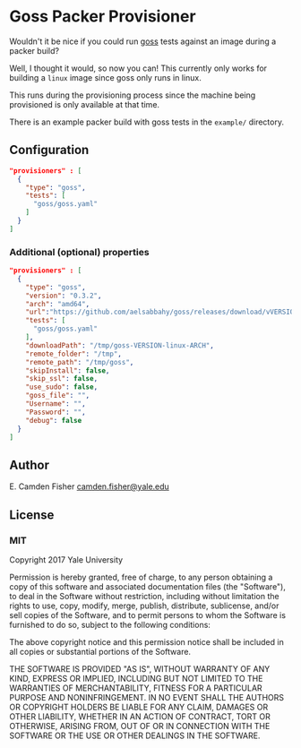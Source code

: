 # Goss Packer Provisioner

Wouldn't it be nice if you could run [goss](https://github.com/aelsabbahy/goss) tests against an image during a packer build?

Well, I thought it would, so now you can!  This currently only works for building a `linux` image since goss only runs in linux.

This runs during the provisioning process since the machine being provisioned is only available at that time.

There is an example packer build with goss tests in the `example/` directory.

## Configuration

```json
"provisioners" : [
  {
    "type": "goss",
    "tests": [
      "goss/goss.yaml"
    ]
  }
]
```

### Additional (optional) properties

```json
"provisioners" : [
  {
    "type": "goss",
    "version": "0.3.2",
    "arch": "amd64",
    "url":"https://github.com/aelsabbahy/goss/releases/download/vVERSION/goss-linux-ARCH",
    "tests": [
      "goss/goss.yaml"
    ],
    "downloadPath": "/tmp/goss-VERSION-linux-ARCH",
    "remote_folder": "/tmp",
    "remote_path": "/tmp/goss",
    "skipInstall": false,
    "skip_ssl": false,
    "use_sudo": false,
    "goss_file": "",
    "Username": "",
    "Password": "",
    "debug": false
  }
]
```

## Author

E. Camden Fisher <camden.fisher@yale.edu>

## License

### MIT

Copyright 2017 Yale University

Permission is hereby granted, free of charge, to any person obtaining a copy of this software and associated documentation files (the "Software"), to deal in the Software without restriction, including without limitation the rights to use, copy, modify, merge, publish, distribute, sublicense, and/or sell copies of the Software, and to permit persons to whom the Software is furnished to do so, subject to the following conditions:

The above copyright notice and this permission notice shall be included in all copies or substantial portions of the Software.

THE SOFTWARE IS PROVIDED "AS IS", WITHOUT WARRANTY OF ANY KIND, EXPRESS OR IMPLIED, INCLUDING BUT NOT LIMITED TO THE WARRANTIES OF MERCHANTABILITY, FITNESS FOR A PARTICULAR PURPOSE AND NONINFRINGEMENT. IN NO EVENT SHALL THE AUTHORS OR COPYRIGHT HOLDERS BE LIABLE FOR ANY CLAIM, DAMAGES OR OTHER LIABILITY, WHETHER IN AN ACTION OF CONTRACT, TORT OR OTHERWISE, ARISING FROM, OUT OF OR IN CONNECTION WITH THE SOFTWARE OR THE USE OR OTHER DEALINGS IN THE SOFTWARE.
